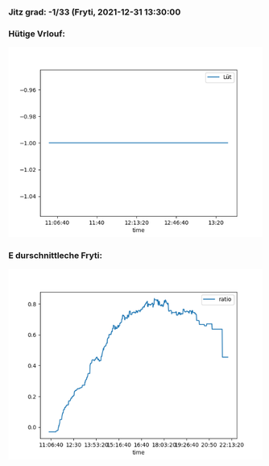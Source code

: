 ### Jitz grad: -1/33 (Fryti, 2021-12-31 13:30:00

### Hütige Vrlouf:
![Graph](Today.png)

### E durschnittleche Fryti:
![Graph](Fryti.png)